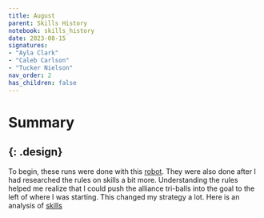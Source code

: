 ```yaml
---
title: August
parent: Skills History
notebook: skills_history
date: 2023-08-15
signatures:
- "Ayla Clark"
- "Caleb Carlson"
- "Tucker Nielson"
nav_order: 2
has_children: false
---
```

# Summary
{: .design}
---
To begin, these runs were done with this [robot]({{site.url}}/docs/engineering/2023-06-08-ChassisPrototypeTests.html#construct). They were also done after I had researched the rules on skills a bit more. Understanding the rules helped me realize that I could push the alliance tri-balls into the goal to the left of where I was starting. This changed my strategy a lot. Here is an analysis of [skills]({{site.url}}/docs/game_analysis/2023-08-12-SkillsAnalysis.html)
<canvas id="SkillsHistory" to_date="2023-08-15"></canvas>


